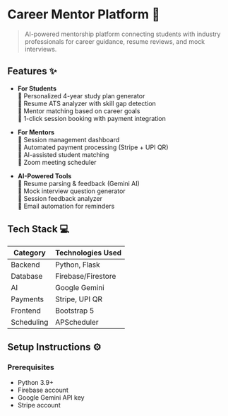 
# Career Mentor Platform 🚀

> AI-powered mentorship platform connecting students with industry professionals for career guidance, resume reviews, and mock interviews.

## Features ✨

- **For Students**  
  📌 Personalized 4-year study plan generator  
  📌 Resume ATS analyzer with skill gap detection  
  📌 Mentor matching based on career goals  
  📌 1-click session booking with payment integration  

- **For Mentors**  
  💼 Session management dashboard  
  💼 Automated payment processing (Stripe + UPI QR)  
  💼 AI-assisted student matching  
  💼 Zoom meeting scheduler  

- **AI-Powered Tools**  
  🤖 Resume parsing & feedback (Gemini AI)  
  🤖 Mock interview question generator  
  🤖 Session feedback analyzer  
  🤖 Email automation for reminders  

## Tech Stack 💻

| Category       | Technologies Used |
|----------------|-------------------|
| Backend        | Python, Flask     |
| Database       | Firebase/Firestore|
| AI             | Google Gemini     |
| Payments       | Stripe, UPI QR    |
| Frontend       | Bootstrap 5       |
| Scheduling     | APScheduler       |

## Setup Instructions ⚙️

### Prerequisites
- Python 3.9+
- Firebase account
- Google Gemini API key
- Stripe account

